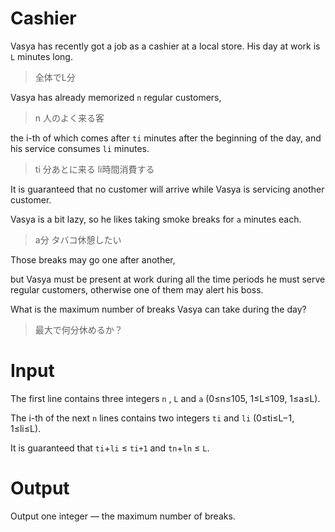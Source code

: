 # Cashier

Vasya has recently got a job as a cashier at a local store. His day at work is `L` minutes long.

> 全体でL分

Vasya has already memorized `n` regular customers,

> n 人のよく来る客

the i-th of which comes after `ti` minutes after the beginning of the day, and his service consumes `li` minutes.

> ti 分あとに来る li時間消費する

It is guaranteed that no customer will arrive while Vasya is servicing another customer.

Vasya is a bit lazy, so he likes taking smoke breaks for `a` minutes each.

> a分 タバコ休憩したい

Those breaks may go one after another,

but Vasya must be present at work during all the time periods he must serve regular customers,
otherwise one of them may alert his boss.

What is the maximum number of breaks Vasya can take during the day?

> 最大で何分休めるか？

# Input

The first line contains three integers `n` , `L` and `a` (0≤n≤105, 1≤L≤109, 1≤a≤L).

The i-th of the next `n` lines contains two integers `ti` and `li` (0≤ti≤L−1, 1≤li≤L).

It is guaranteed that `ti`+`li` ≤ `ti+1` and `tn`+`ln` ≤ `L`.

# Output

Output one integer — the maximum number of breaks.
